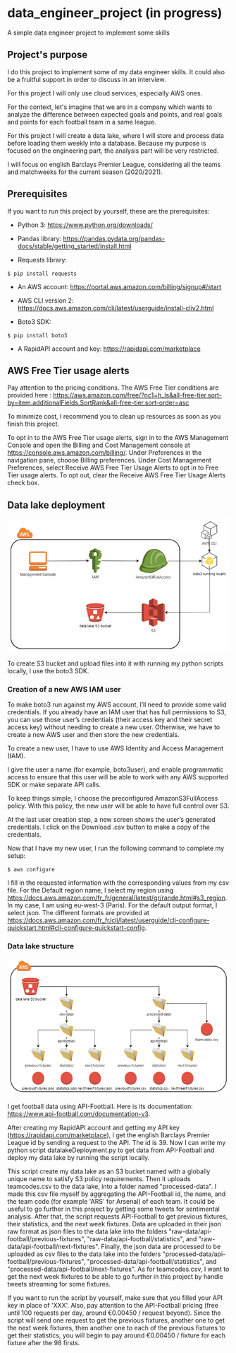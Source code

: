 # data_engineer_project (in progress)
A simple data engineer project to implement some skills

## Project's purpose
I do this project to implement some of my data engineer skills. It could also be a fruitful support in order to discuss in an interview.

For this project I will only use cloud services, especially AWS ones.

For the context, let's imagine that we are in a company which wants to analyze the difference between expected goals and points, and real goals and points for each football team in a same league.

For this project I will create a data lake, where I will store and process data before loading them weekly into a database.
Because my purpose is focused on the engineering part, the analysis part will be very restricted.

I will focus on english Barclays Premier League, considering all the teams and matchweeks for the current season (2020/2021).

## Prerequisites

If you want to run this project by yourself, these are the prerequisites:

- Python 3: https://www.python.org/downloads/

- Pandas library: https://pandas.pydata.org/pandas-docs/stable/getting_started/install.html

- Requests library:
```shell
$ pip install requests
```

- An AWS account: https://portal.aws.amazon.com/billing/signup#/start

- AWS CLI version 2: https://docs.aws.amazon.com/cli/latest/userguide/install-cliv2.html

- Boto3 SDK:
```shell
$ pip install boto3
```

- A RapidAPI account and key: https://rapidapi.com/marketplace

## AWS Free Tier usage alerts

Pay attention to the pricing conditions. The AWS Free Tier conditions are provided here :
https://aws.amazon.com/free/?nc1=h_ls&all-free-tier.sort-by=item.additionalFields.SortRank&all-free-tier.sort-order=asc

To minimize cost, I recommend you to clean up resources as soon as you finish this project.

To opt in to the AWS Free Tier usage alerts, sign in to the AWS Management Console and open the Billing and Cost Management console at https://console.aws.amazon.com/billing/.
Under Preferences in the navigation pane, choose Billing preferences.
Under Cost Management Preferences, select Receive AWS Free Tier Usage Alerts to opt in to Free Tier usage alerts. To opt out, clear the Receive AWS Free Tier Usage Alerts check box.

## Data lake deployment

![](images/datalakeDeployment.png)

To create S3 bucket and upload files into it with running my python scripts locally, I use the boto3 SDK.

### Creation of a new AWS IAM user

To make boto3 run against my AWS account, I’ll need to provide some valid credentials. If you already have an IAM user that has full permissions to S3, you can use those user’s credentials (their access key and their secret access key) without needing to create a new user. Otherwise, we have to create a new AWS user and then store the new credentials.

To create a new user, I have to use AWS Identity and Access Management (IAM).

I give the user a name (for example, boto3user), and enable programmatic access to ensure that this user will be able to work with any AWS supported SDK or make separate API calls.

To keep things simple, I choose the preconfigured AmazonS3FullAccess policy. With this policy, the new user will be able to have full control over S3.

At the last user creation step, a new screen shows the user’s generated credentials. I click on the Download .csv button to make a copy of the credentials.

Now that I have my new user, I run the following command to complete my setup:
```shell
$ aws configure
```
I fill in the requested information with the corresponding values from my csv file.
For the Default region name, I select my region using https://docs.aws.amazon.com/fr_fr/general/latest/gr/rande.html#s3_region. In my case, I am using eu-west-3 (Paris).
For the default output format, I select json. The different formats are provided at https://docs.aws.amazon.com/fr_fr/cli/latest/userguide/cli-configure-quickstart.html#cli-configure-quickstart-config.

### Data lake structure

![](images/datalakeStructure.png)

I get football data using API-Football. Here is its documentation: https://www.api-football.com/documentation-v3.

After creating my RapidAPI account and getting my API key (https://rapidapi.com/marketplace), I get the english Barclays Premier League id by sending a request to the API. The id is 39. Now I can write my python script datalakeDeployment.py to get data from API-Football and deploy my data lake by running the script locally.

This script create my data lake as an S3 bucket named with a globally unique name to satisfy S3 policy requirements.
Then it uploads teamcodes.csv to the data lake, into a folder named "processed-data". I made this csv file myself by aggregating the API-Football id, the name, and the team code (for example 'ARS' for Arsenal) of each team. It could be useful to go further in this project by getting some tweets for sentimental analysis.
After that, the script requests API-Football to get previous fixtures, their statistics, and the next week fixtures. Data are uploaded in their json raw format as json files to the data lake into the folders "raw-data/api-football/previous-fixtures", "raw-data/api-football/statistics", and "raw-data/api-football/next-fixtures". Finally, the json data are processed to be uploaded as csv files to the data lake into the folders "processed-data/api-football/previous-fixtures", "processed-data/api-football/statistics", and "processed-data/api-football/next-fixtures". As for teamcodes.csv, I want to get the next week fixtures to be able to go further in this project by handle tweets streaming for some fixtures.

If you want to run the script by yourself, make sure that you filled your API key in place of 'XXX'. Also, pay attention to the API-Football pricing (free until 100 requests per day, around €0.00450 / request beyond). Since the script will send one request to get the previous fixtures, another one to get the next week fixtures, then another one to each of the previous fixtures to get their statistics, you will begin to pay around €0.00450 / fixture for each fixture after the 98 firsts.
